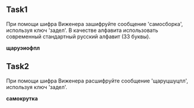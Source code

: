 ## Task1 
При помощи шифра Виженера зашифруйте сообщение 'самосборка', используя ключ 'задел'. В качестве алфавита использовать современный стандартный русский алфавит (33 буквы).

**щаруэиофпл**

## Task2
При помощи шифра Виженера расшифруйте сообщение 'щаруцшуцпл', используя ключ 'задел'.

**самокрутка**
